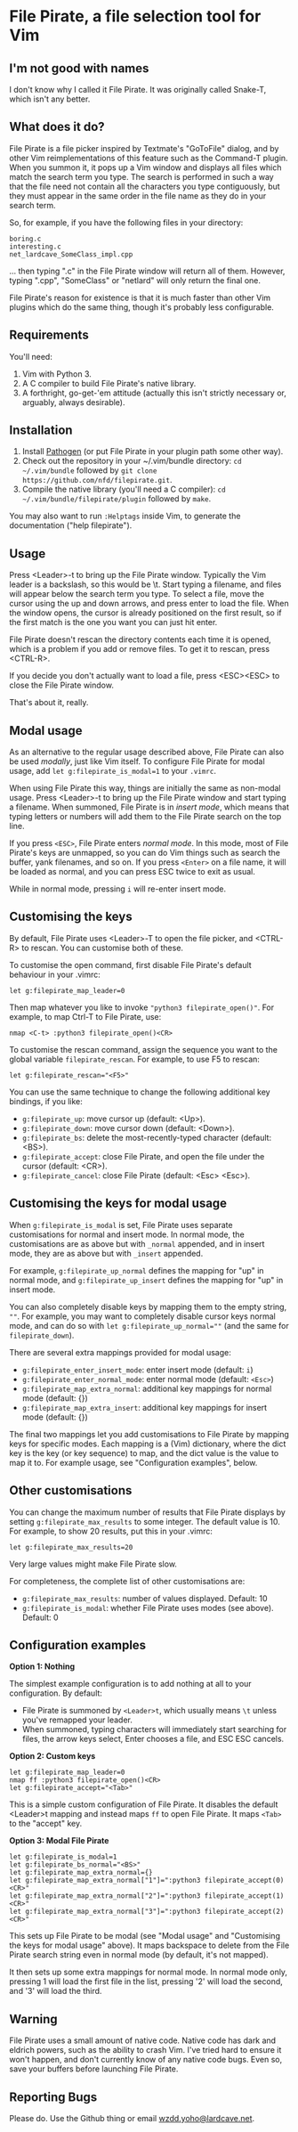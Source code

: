 File Pirate, a file selection tool for Vim
==========================================

I'm not good with names
-----------------------
I don't know why I called it File Pirate. It was originally called Snake-T, which isn't any better.

What does it do?
----------------
File Pirate is a file picker inspired by Textmate's "GoToFile" dialog, and by other Vim reimplementations of this feature such as the Command-T plugin. When you summon it, it pops up a Vim window and displays all files which match the search term you type. The search is performed in such a way that the file need not contain all the characters you type contiguously, but they must appear in the same order in the file name as they do in your search term.

So, for example, if you have the following files in your directory:

    boring.c
    interesting.c
    net_lardcave_SomeClass_impl.cpp

... then typing ".c" in the File Pirate window will return all of them. However, typing ".cpp", "SomeClass" or "netlard" will only return the final one.

File Pirate's reason for existence is that it is much faster than other Vim plugins which do the same thing, though it's probably less configurable.

Requirements
------------
You'll need:

1. Vim with Python 3.
2. A C compiler to build File Pirate's native library.
3. A forthright, go-get-'em attitude (actually this isn't strictly necessary or, arguably, always desirable).

Installation
------------

1. Install [Pathogen](https://github.com/tpope/vim-pathogen) (or put File Pirate in your plugin path some other way).
2. Check out the repository in your ~/.vim/bundle directory: `cd ~/.vim/bundle` followed by `git clone https://github.com/nfd/filepirate.git`.
3. Compile the native library (you'll need a C compiler): `cd ~/.vim/bundle/filepirate/plugin` followed by `make`.

You may also want to run `:Helptags` inside Vim, to generate the documentation ("help filepirate").

Usage
-----
Press &lt;Leader&gt;-t to bring up the File Pirate window. Typically the Vim leader is a backslash, so this would be \\t. Start typing a filename, and files will appear below the search term you type. To select a file, move the cursor using the up and down arrows, and press enter to load the file. When the window opens, the cursor is already positioned on the first result, so if the first match is the one you want you can just hit enter.

File Pirate doesn't rescan the directory contents each time it is opened, which is a problem if you add or remove files. To get it to rescan, press &lt;CTRL-R&gt;.

If you decide you don't actually want to load a file, press &lt;ESC&gt;&lt;ESC&gt; to close the File Pirate window.

That's about it, really.

Modal usage
-----------
As an alternative to the regular usage described above, File Pirate can also be used *modally*, just like Vim itself. To configure File Pirate for modal usage, add `let g:filepirate_is_modal=1` to your `.vimrc`.

When using File Pirate this way, things are initially the same as non-modal usage. Press &lt;Leader&gt;-t to bring up the File Pirate window and start typing a filename. When summoned, File Pirate is in *insert mode*, which means that typing letters or numbers will add them to the File Pirate search on the top line.

If you press `<ESC>`, File Pirate enters *normal mode*. In this mode, most of File Pirate's keys are unmapped, so you can do Vim things such as search the buffer, yank filenames, and so on. If you press `<Enter>` on a file name, it will be loaded as normal, and you can press ESC twice to exit as usual.

While in normal mode, pressing `i` will re-enter insert mode.

Customising the keys
--------------------
By default, File Pirate uses &lt;Leader&gt;-T to open the file picker, and &lt;CTRL-R&gt; to rescan. You can customise both of these. 

To customise the open command, first disable File Pirate's default behaviour in your .vimrc:

    let g:filepirate_map_leader=0

Then map whatever you like to invoke `"python3 filepirate_open()"`. For example, to map Ctrl-T to File Pirate, use:

    nmap <C-t> :python3 filepirate_open()<CR>

To customise the rescan command, assign the sequence you want to the global variable `filepirate_rescan`. For example, to use F5 to rescan:

    let g:filepirate_rescan="<F5>"

You can use the same technique to change the following additional key bindings, if you like:

* `g:filepirate_up`: move cursor up (default: &lt;Up&gt;).
* `g:filepirate_down`: move cursor down (default: &lt;Down&gt;).
* `g:filepirate_bs`: delete the most-recently-typed character (default: &lt;BS&gt;).
* `g:filepirate_accept`: close File Pirate, and open the file under the cursor (default: &lt;CR&gt;).
* `g:filepirate_cancel`: close File Pirate (default: &lt;Esc&gt; &lt;Esc&gt;).

Customising the keys for modal usage
------------------------------------
When `g:filepirate_is_modal` is set, File Pirate uses separate customisations for normal and insert mode. In normal mode, the customisations are as above but with `_normal` appended, and in insert mode, they are as above but with `_insert` appended.

For example, `g:filepirate_up_normal` defines the mapping for "up" in normal mode, and `g:filepirate_up_insert` defines the mapping for "up" in insert mode.

You can also completely disable keys by mapping them to the empty string, `""`. For example, you may want to completely disable cursor keys normal mode, and can do so with `let g:filepirate_up_normal=""` (and the same for `filepirate_down`).

There are several extra mappings provided for modal usage:

* `g:filepirate_enter_insert_mode`: enter insert mode (default: `i`)
* `g:filepirate_enter_normal_mode`: enter normal mode (default: `<Esc>`)
* `g:filepirate_map_extra_normal`: additional key mappings for normal mode (default: {})
* `g:filepirate_map_extra_insert`: additional key mappings for insert mode (default: {})

The final two mappings let you add customisations to File Pirate by mapping keys for specific modes. Each mapping is a (Vim) dictionary, where the dict key is the key (or key sequence) to map, and the dict value is the value to map it to. For example usage, see "Configuration examples", below.

Other customisations
--------------------
You can change the maximum number of results that File Pirate displays by setting `g:filepirate_max_results` to some integer. The default value is 10. For example, to show 20 results, put this in your .vimrc:

    let g:filepirate_max_results=20

Very large values might make File Pirate slow.

For completeness, the complete list of other customisations are:
* `g:filepirate_max_results`: number of values displayed. Default: 10
* `g:filepirate_is_modal`: whether File Pirate uses modes (see above). Default: 0

Configuration examples
----------------------

**Option 1: Nothing**

The simplest example configuration is to add nothing at all to your configuration. By default:
 * File Pirate is summoned by `<Leader>t`, which usually means `\t` unless you've remapped your leader.
 * When summoned, typing characters will immediately start searching for files, the arrow keys select, Enter chooses a file, and ESC ESC cancels.

**Option 2: Custom keys**

    let g:filepirate_map_leader=0
    nmap ff :python3 filepirate_open()<CR>
    let g:filepirate_accept="<Tab>"

This is a simple custom configuration of File Pirate. It disables the default &lt;Leader&gt;t mapping and instead maps `ff` to open File Pirate. It maps `<Tab>` to the "accept" key.

**Option 3: Modal File Pirate**

    let g:filepirate_is_modal=1
	let g:filepirate_bs_normal="<BS>"
    let g:filepirate_map_extra_normal={}
    let g:filepirate_map_extra_normal["1"]=":python3 filepirate_accept(0)<CR>"
    let g:filepirate_map_extra_normal["2"]=":python3 filepirate_accept(1)<CR>"
    let g:filepirate_map_extra_normal["3"]=":python3 filepirate_accept(2)<CR>"

This sets up File Pirate to be modal (see "Modal usage" and "Customising the keys for modal usage" above). It maps backspace to delete from the File Pirate search string even in normal mode (by default, it's not mapped).

It then sets up some extra mappings for normal mode. In normal mode only, pressing 1 will load the first file in the list, pressing '2' will load the second, and '3' will load the third.

Warning
-------
File Pirate uses a small amount of native code. Native code has dark and eldrich powers, such as the ability to crash Vim. I've tried hard to ensure it won't happen, and don't currently know of any native code bugs. Even so, save your buffers before launching File Pirate.

Reporting Bugs
--------------
Please do. Use the Github thing or email wzdd.yoho@lardcave.net.

